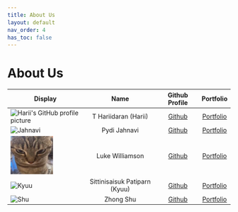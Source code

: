 ```yaml
---
title: About Us
layout: default
nav_order: 4
has_toc: false
---
```


# About Us

Display | Name | Github Profile | Portfolio
--------|:----:|:--------------:|:---------:
<img src="https://github.com/vegetablestabber.png" width=96 alt="Harii's GitHub profile picture" /> | T Hariidaran (Harii) | [Github](https://github.com/vegetablestabber) | [Portfolio](team/vegetablestabber.md)
<img src="" width=96 alt="Jahnavi" /> | Pydi Jahnavi | [Github](https://github.com/pjahn31) | [Portfolio](team/pjahn31.md)
<img src="img/luke/me.png" width=96 alt="Luke" /> | Luke Williamson | [Github](https://github.com/gitHST) | [Portfolio](team/githst.md)
<img src="https://files.catbox.moe/m34fwn.png" width=96 alt="Kyuu" /> | Sittinisaisuk Patiparn (Kyuu) | [Github](https://github.com/kagiura) | [Portfolio](team/kagiura.md)
<img src="" width=96 alt="Shu" /> | Zhong Shu | [Github](https://github.com/shuu4/) | [Portfolio](team/shuu4.md)